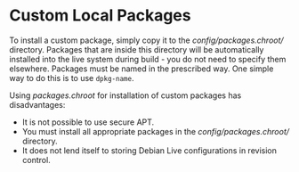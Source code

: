 Custom Local Packages
=====================

To install a custom package, simply copy it to the _config/packages.chroot/_ directory. Packages that are inside this directory will be automatically installed into the live system during build - you do not need to specify them elsewhere.  Packages must be named in the prescribed way. One simple way to do this is to use `dpkg-name`.

Using _packages.chroot_ for installation of custom packages has disadvantages:

* It is not possible to use secure APT.
* You must install all appropriate packages in the _config/packages.chroot/_ directory.
* It does not lend itself to storing Debian Live configurations in revision control.
